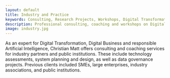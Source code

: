 ```yaml
---
layout: default
title: Industry and Practice
keywords: Consulting, Research Projects, Workshops, Digital Transformation, Digital Business, Artificial Intelligence
description: Professional consulting, coaching and workshops on Digital Transformation, Digital Businesses, and Artificial Intelligence.
image: industry.jpg
---
```


As an expert for Digital Transformation, Digital Business and responsible Artificial Intelligence, Christian Matt offers
consulting and coaching services for industry partners and public institutions. These include technology assessments, 
system planning and design, as well as data governance projects. Previous clients included SMEs, large enterprises, 
industry associations, and public institutions.
